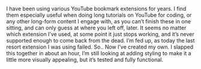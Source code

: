 I have been using various YouTube bookmark extensions for years.  I find them especially useful when doing long tutorials on YouTube for coding, or any other long-form content I engage with, as you can’t finish these in one sitting, and can only guess at where you left off, later.  It seems no matter which extension I’ve used, at some point it just stops working, and it’s never supported enough to come back from the dead.  I’m fed up, as today the last resort extension I was using failed.  So..  Now I’ve created my own.
I slapped this together in about an hour, I’m still looking at adding styling to make it a little more visually appealing, but it’s tested and fully functional. 

